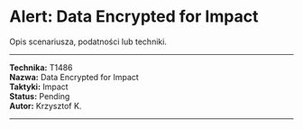 # Alert: Data Encrypted for Impact

Opis scenariusza, podatności lub techniki.

---

**Technika:** T1486  
**Nazwa:** Data Encrypted for Impact  
**Taktyki:** Impact  
**Status:** Pending  
**Autor:** Krzysztof K.  

---

<!--
Tactics: Impact
Technique ID: T1486
Technique Name: Data Encrypted for Impact
Status: Pending
--> 

